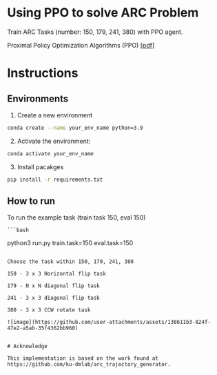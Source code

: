 # Using PPO to solve ARC Problem
Train ARC Tasks (number: 150, 179, 241, 380) with PPO agent.

Proximal Policy Optimization Algorithms (PPO) [[pdf](https://arxiv.org/abs/1707.06347)]




# Instructions

## Environments

1. Create a new environment

```bash
conda create --name your_env_name python=3.9
```

2. Activate the environment:
```bash
conda activate your_env_name
```

3. Install pacakges

```bash
pip install -r requirements.txt
```

## How to run

To run the example task (train task 150, eval 150)

    ```bash
python3 run.py train.task=150 eval.task=150
```

Choose the task within 150, 179, 241, 380

150 - 3 x 3 Horizontal flip task

179 - N x N diagonal flip task

241 - 3 x 3 diagonal flip task

380 - 3 x 3 CCW rotate task

![image](https://github.com/user-attachments/assets/138611b3-824f-47e2-a5ab-35f4362bb960)


# Acknowledge

This implementation is based on the work found at https://github.com/ku-dmlab/arc_trajectory_generator.